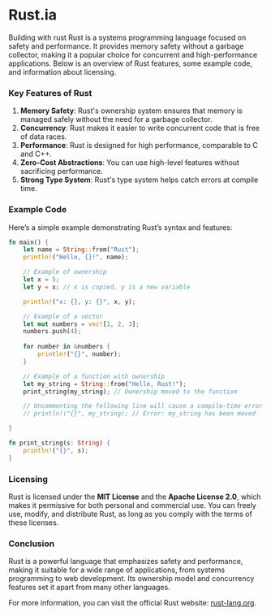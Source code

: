 # Rust.ia
Building with rust
Rust is a systems programming language focused on safety and performance. It provides memory safety without a garbage collector, making it a popular choice for concurrent and high-performance applications. Below is an overview of Rust features, some example code, and information about licensing.

### Key Features of Rust

1. **Memory Safety**: Rust's ownership system ensures that memory is managed safely without the need for a garbage collector.
2. **Concurrency**: Rust makes it easier to write concurrent code that is free of data races.
3. **Performance**: Rust is designed for high performance, comparable to C and C++.
4. **Zero-Cost Abstractions**: You can use high-level features without sacrificing performance.
5. **Strong Type System**: Rust's type system helps catch errors at compile time.

### Example Code

Here’s a simple example demonstrating Rust’s syntax and features:

```rust
fn main() {
    let name = String::from("Rust");
    println!("Hello, {}!", name);

    // Example of ownership
    let x = 5;
    let y = x; // x is copied, y is a new variable

    println!("x: {}, y: {}", x, y);

    // Example of a vector
    let mut numbers = vec![1, 2, 3];
    numbers.push(4);
    
    for number in &numbers {
        println!("{}", number);
    }

    // Example of a function with ownership
    let my_string = String::from("Hello, Rust!");
    print_string(my_string); // Ownership moved to the function

    // Uncommenting the following line will cause a compile-time error
    // println!("{}", my_string); // Error: my_string has been moved

}

fn print_string(s: String) {
    println!("{}", s);
}
```

### Licensing

Rust is licensed under the **MIT License** and the **Apache License 2.0**, which makes it permissive for both personal and commercial use. You can freely use, modify, and distribute Rust, as long as you comply with the terms of these licenses.

### Conclusion

Rust is a powerful language that emphasizes safety and performance, making it suitable for a wide range of applications, from systems programming to web development. Its ownership model and concurrency features set it apart from many other languages. 

For more information, you can visit the official Rust website: [rust-lang.org](https://www.rust-lang.org).
